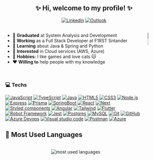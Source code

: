 <h2 align="center">✨ Hi, welcome to my profile! ✨</h2>
<div align="center">
  <span> 
    <a href="https://www.linkedin.com/in/lucianatsoares/" target="_blank"><img src="https://img.shields.io/badge/LinkedIn-0077B5?style=flat&logo=linkedin&logoColor=white" alt="LinkedIn"></a>
    <a href="mailto:lucianat.s@hotmail.com" target="_blank"><img src="https://img.shields.io/badge/Microsoft_Outlook-0078D4?style=flat&logo=microsoft-outlook&logoColor=white" alt="Outlook"></a>
  </span>
</div>
<br>

<div>
  <img src="https://media1.giphy.com/media/MDJ9IbxxvDUQM/giphy.gif?cid=ecf05e47ybtdacg698qi13se8wg0143cd9208geeuq6ul8kz&rid=giphy.gif" width="10%" align="right"/>
  <ul>
    <li>🏫 <strong>Graduated</strong> at System Analysis and Development</li>
    <li>💼 <strong>Working</strong> as a Full Stack Developer at F1RST Sntander</li>
    <li>🌱 <strong>Learning</strong> about Java & Spring and Python</li>
    <li>🚩 <strong>Interested</strong> in Cloud services (AWS, Azure)</li>
    <li>🎨 <strong>Hobbies:</strong> I like games and love cats 🐱</li>
    <li>❤ <strong>Willing to</strong> help people with my knowledge</li>
  </ul>
</div>
<br>

### 💻 Techs

<p align="left"> 
  <a href="https://developer.mozilla.org/en-US/docs/Web/JavaScript" target="_blank"><img alt="JavaScript" src="https://img.shields.io/badge/JavaScript-%23323330.svg?style=flat&logo=javascript&logoColor=%23F7DF1E"></a>
  <a href="https://www.typescriptlang.org" target="_blank"><img alt="TypeScript" src="https://img.shields.io/badge/TypeScript-%23007ACC.svg?style=flat&logo=typescript&logoColor=white"></a>
  <a href="#" target="_blank"><img alt="Java" src="https://img.shields.io/badge/Java-%23ED8B00.svg?style=flat&logo=java&logoColor=white"></a>
  <a href="https://developer.mozilla.org/en-US/docs/Web/HTML" target="_blank"><img alt="HTML5" src="https://img.shields.io/badge/HTML5-%23E34F26.svg?style=flat&logo=html5&logoColor=white"></a>
  <a href="https://developer.mozilla.org/en-US/docs/Web/CSS" target="_blank"><img alt="CSS3" src="https://img.shields.io/badge/CSS3-%231572B6.svg?style=flat&logo=css3&logoColor=white"></a>
  <a href="https://nodejs.org/en" target="_blank"><img alt="Node.js" src="https://img.shields.io/badge/Node.js-6DA55F?style=flat&logo=node.js&logoColor=white"></a>
  <a href="https://expressjs.com/" target="_blank"><img alt="Express" src="https://img.shields.io/badge/Express.js-%23404d59.svg?style=flat&logo=express&logoColor=%2361DAFB"></a>
  <a href="https://www.prisma.io/" target="_blank"><img alt="Prisma" src="https://img.shields.io/badge/Prisma-01354D?style=flat&logo=Prisma&logoColor=white"></a>
  <a href="https://spring.io/projects/spring-boot/" target="_blank"><img alt="SpringBoot" src="https://img.shields.io/badge/Spring_Boot-%236DB33F.svg?style=flat&logo=spring&logoColor=white"></a>
  <a href="https://legacy.reactjs.org/" target="_blank"><img alt="React" src="https://img.shields.io/badge/React-%2320232a.svg?style=flat&logo=react&logoColor=%2361DAFB"></a>
  <a href="https://nextjs.org/" target="_blank"><img alt="Next" src="https://img.shields.io/badge/Next-black?style=flat&logo=next.js&logoColor=white"></a>
  <a href="https://styled-components.com/" target="_blank"><img alt="Styled components" src="https://img.shields.io/badge/Styled--components-DB7093?style=flat&logo=styled-components&logoColor=white"></a>
  <a href="https://angular.io/" target="_blank"><img alt="Angular" src="https://img.shields.io/badge/Angular-%23DD0031.svg?style=flat&logo=angular&logoColor=white"></a>
  <a href="https://tailwindcss.com/" target="_blank"><img alt="Tailwind" src="https://img.shields.io/badge/TailwindCSS-%2338B2AC.svg?style=flat&logo=tailwind-css&logoColor=white"></a>
  <a href="https://flutter.dev/" target="_blank"><img alt="Flutter" src="https://img.shields.io/badge/Flutter-%2302569B.svg?style=flat&logo=Flutter&logoColor=white"></a>
  <a href="https://robotframework.org/" target="_blank"><img alt="Robot Framework" src="https://img.shields.io/badge/-Robot_Framework-009A91?style=flat&logo=robot-framework&logoColor=white"></a>
  <a href="https://jestjs.io/" target="_blank"><img alt="Jest" src="https://img.shields.io/badge/-Jest-%23C21325?style=flat&logo=jest&logoColor=white"></a>
  <a href="https://www.postgresql.org" target="_blank"><img alt="Postgres" src="https://img.shields.io/badge/Postgres-%23316192.svg?style=flat&logo=postgresql&logoColor=white"></a>
  <a href="https://www.mysql.com" target="_blank"><img alt="MySQL" src="https://img.shields.io/badge/MySQL-%2300f.svg?flat&logo=mysql&logoColor=white"></a>
  <a href="https://git-scm.com/" target="_blank"><img alt="Git" src="https://img.shields.io/badge/Git-%23F05033.svg?style=flat&logo=git&logoColor=white"></a>
  <a href="https://github.com" target="_blank"><img alt="GitHub" src="https://img.shields.io/badge/GitHub-%23121011.svg?style=flat&logo=github&logoColor=white"></a>
  <a href="https://azure.microsoft.com/en-us/products/devops/" target="_blank"><img alt="Azure Devops" src="https://img.shields.io/badge/Azure_DevOps-%230072C6.svg?style=flat&logo=azure-devops&logoColor=white"></a>
  <a href="https://code.visualstudio.com" target="_blank"><img alt="Visual studio code" src="https://img.shields.io/badge/Visual%20Studio%20Code-white.svg?style=flat&logo=visual-studio-code&logoColor=0078d7"></a>
  <a href="https://www.postman.com" target="_blank"><img alt="Postman" src="https://img.shields.io/badge/Postman-FF6C37?style=flat&logo=postman&logoColor=white"></a>
  <a href="https://azure.microsoft.com/en-us/free/" target="_blank"><img alt="Azure" src="https://img.shields.io/badge/Azure-%230072C6.svg?style=flat&logo=microsoftazure&logoColor=white"></a>
</p>

## 🌟 Most Used Languages

<div align="center"><br>
  <img src="https://github-readme-stats.vercel.app/api/top-langs/?username=lucianaTSoares&layout=compact&hide=c&langs_count=10&theme=omni&hide_border=true" alt="most used languages">
</div>
